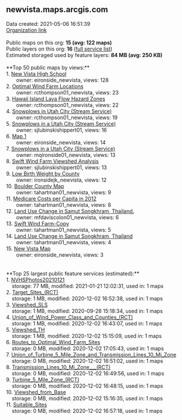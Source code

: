 <h2>newvista.maps.arcgis.com</h2> Data created: 2021-05-06 16:51:39 <br /><a target='new' href='https://newvista.maps.arcgis.com'>Organization link</a><br /><br />Public maps on this org: <b>15 (avg: 122 maps)</b><br />Public layers on this org: <b>16 </b>(<a target='new' href='https://services.arcgis.com/EXvbssvX5DJ6vlAz/ArcGIS/rest/services'>full service list</a>)<br />Estimated storaged used by feature layers: <b>84 MB (avg: 250 KB)</b><br /><br />**Top 50 public maps by views:**<br />  1. <a target='new' href='https://www.arcgis.com/home/item.html?id=28e001e6085843d5a2b9dd19f238179f'>New Vista High School</a> <br />  &nbsp;&nbsp;&nbsp;&nbsp; &nbsp;&nbsp;owner: eironside_newvista, views: 128<br />  2. <a target='new' href='https://www.arcgis.com/home/item.html?id=0c0aae199a8a49c781c3c2f6733f950e'>Optimal Wind Farm Locations</a> <br />  &nbsp;&nbsp;&nbsp;&nbsp; &nbsp;&nbsp;owner: rcthompson01_newvista, views: 23<br />  3. <a target='new' href='https://www.arcgis.com/home/item.html?id=0e2d9f263ea54586bdaf9da36efae90e'>Hawaii Island Lava Flow Hazard Zones</a> <br />  &nbsp;&nbsp;&nbsp;&nbsp; &nbsp;&nbsp;owner: rcthompson01_newvista, views: 22<br />  4. <a target='new' href='https://www.arcgis.com/home/item.html?id=4ee5d310401649eba863153b0c0ee4b2'>Snowplows in Utah City (Stream Service)</a> <br />  &nbsp;&nbsp;&nbsp;&nbsp; &nbsp;&nbsp;owner: rcthompson01_newvista, views: 19<br />  5. <a target='new' href='https://www.arcgis.com/home/item.html?id=a89dd16c48664b958a3909c328f63523'>Snowplows in a Utah City (Stream Service)</a> <br />  &nbsp;&nbsp;&nbsp;&nbsp; &nbsp;&nbsp;owner: sjlubinskishippert01, views: 16<br />  6. <a target='new' href='https://www.arcgis.com/home/item.html?id=516189bf83564a21a85d0b9a1814a508'>Map 1</a> <br />  &nbsp;&nbsp;&nbsp;&nbsp; &nbsp;&nbsp;owner: eironside_newvista, views: 14<br />  7. <a target='new' href='https://www.arcgis.com/home/item.html?id=3671f9f4e02e4f13bcd6c37c655a1ecf'>Snowplows in a Utah City (Stream Service)</a> <br />  &nbsp;&nbsp;&nbsp;&nbsp; &nbsp;&nbsp;owner: mqironside01_newvista, views: 13<br />  8. <a target='new' href='https://www.arcgis.com/home/item.html?id=7271ef08f01a4abf895c3f0412b03ff7'>Swift Wind Farm Viewshed Analysis</a> <br />  &nbsp;&nbsp;&nbsp;&nbsp; &nbsp;&nbsp;owner: sjlubinskishippert01, views: 13<br />  9. <a target='new' href='https://www.arcgis.com/home/item.html?id=ebf0cf4e88174ea3a16e5704655d305e'>Low Birth Weight by County</a> <br />  &nbsp;&nbsp;&nbsp;&nbsp; &nbsp;&nbsp;owner: ironsidejk_newvista, views: 12<br />  10. <a target='new' href='https://www.arcgis.com/home/item.html?id=b6cb6adb626c4738852c1330317d8ca2'>Boulder County Map</a> <br />  &nbsp;&nbsp;&nbsp;&nbsp; &nbsp;&nbsp;owner: tahartman01_newvista, views: 9<br />  11. <a target='new' href='https://www.arcgis.com/home/item.html?id=eec2e12ba25d40f9b7f79a055ce1888e'>Medicare Costs per Capita in 2012</a> <br />  &nbsp;&nbsp;&nbsp;&nbsp; &nbsp;&nbsp;owner: tahartman01_newvista, views: 8<br />  12. <a target='new' href='https://www.arcgis.com/home/item.html?id=743a5abf80c447f38d548c10fa15b6bc'>Land Use Change in Samut Songkhram, Thailand.</a> <br />  &nbsp;&nbsp;&nbsp;&nbsp; &nbsp;&nbsp;owner: mfdaviscolon01_newvista, views: 6<br />  13. <a target='new' href='https://www.arcgis.com/home/item.html?id=d0a460c9b4eb44dcae26ba1393d0bede'>Swift Wind Farm-Copy</a> <br />  &nbsp;&nbsp;&nbsp;&nbsp; &nbsp;&nbsp;owner: tahartman01_newvista, views: 5<br />  14. <a target='new' href='https://www.arcgis.com/home/item.html?id=974f7bdb6c0a42ba8d1b8f935fb41fe6'>Land Use Change in Samut Songkhram, Thailand</a> <br />  &nbsp;&nbsp;&nbsp;&nbsp; &nbsp;&nbsp;owner: tahartman01_newvista, views: 4<br />  15. <a target='new' href='https://www.arcgis.com/home/item.html?id=b238e8ec386f4e76906e803c82f98678'>New Vista Map</a> <br />  &nbsp;&nbsp;&nbsp;&nbsp; &nbsp;&nbsp;owner: eironside_newvista, views: 3<br /><br /><br />**Top 25 largest public feature services (estimated):**<br /> 1. <a target='new' href='https://www.arcgis.com/home/item.html?id=05891183fb6f44778528eb160df762fc'>NVHSPhotos20210121</a><br /> &nbsp;&nbsp;&nbsp;&nbsp;storage: 77 MB, modified: 2021-01-21 12:02:31,  used in: 1 maps<br /> 2. <a target='new' href='https://www.arcgis.com/home/item.html?id=b06eb5c48bdd4adeade3f4ae562c22d9'>Target_Sites_(RCT)</a><br /> &nbsp;&nbsp;&nbsp;&nbsp;storage: 1 MB, modified: 2020-12-02 16:52:38,  used in: 1 maps<br /> 3. <a target='new' href='https://www.arcgis.com/home/item.html?id=c110dec9d68c4657b97761123a32fbd0'>Viewshed_SLS</a><br /> &nbsp;&nbsp;&nbsp;&nbsp;storage: 1 MB, modified: 2020-09-28 15:18:34,  used in: 1 maps<br /> 4. <a target='new' href='https://www.arcgis.com/home/item.html?id=ce7fb5ef7cf4460f9be8556d34417b87'>Union_of_Wind_Power_Class_and_Counties_(RCT)</a><br /> &nbsp;&nbsp;&nbsp;&nbsp;storage: 1 MB, modified: 2020-12-02 16:43:07,  used in: 1 maps<br /> 5. <a target='new' href='https://www.arcgis.com/home/item.html?id=7a274695763a4ea390112fc039e73796'>Viewshed_TH</a><br /> &nbsp;&nbsp;&nbsp;&nbsp;storage: 1 MB, modified: 2020-12-02 15:15:09,  used in: 1 maps<br /> 6. <a target='new' href='https://www.arcgis.com/home/item.html?id=a34ac0e2fed14731be20a4b0a799b869'>Routes_to_Optimal_Wind_Farm_Sites</a><br /> &nbsp;&nbsp;&nbsp;&nbsp;storage: 0 MB, modified: 2020-12-02 17:05:43,  used in: 1 maps<br /> 7. <a target='new' href='https://www.arcgis.com/home/item.html?id=75e61f4037cc4358b02f0ee834529b8a'>Union_of_Turbine_5_Mile_Zone_and_Transmission_Lines_10_Mi_Zone</a><br /> &nbsp;&nbsp;&nbsp;&nbsp;storage: 0 MB, modified: 2020-12-02 16:51:02,  used in: 1 maps<br /> 8. <a target='new' href='https://www.arcgis.com/home/item.html?id=c984cc093dfb457280cc54f15937348d'>Transmission_Lines_10_Mi_Zone___(RCT)</a><br /> &nbsp;&nbsp;&nbsp;&nbsp;storage: 0 MB, modified: 2020-12-02 16:49:56,  used in: 1 maps<br /> 9. <a target='new' href='https://www.arcgis.com/home/item.html?id=3a10ab843c43457799b6511254e73c35'>Turbine_5_Mile_Zone_(RCT)</a><br /> &nbsp;&nbsp;&nbsp;&nbsp;storage: 0 MB, modified: 2020-12-02 16:48:15,  used in: 1 maps<br /> 10. <a target='new' href='https://www.arcgis.com/home/item.html?id=ac2517f2fb73474db17998d7bec09c1b'>Viewshed_from_Base</a><br /> &nbsp;&nbsp;&nbsp;&nbsp;storage: 0 MB, modified: 2020-12-02 15:16:35,  used in: 1 maps<br /> 11. <a target='new' href='https://www.arcgis.com/home/item.html?id=7f10bbc29d7f4d7ca642d116f8fce813'>Suitable_Sites</a><br /> &nbsp;&nbsp;&nbsp;&nbsp;storage: 0 MB, modified: 2020-12-02 16:57:18,  used in: 1 maps<br />